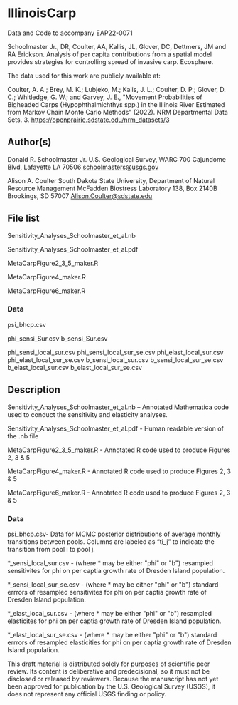 # IllinoisCarp
Data and Code to accompany EAP22-0071

Schoolmaster Jr., DR, Coulter, AA, Kallis, JL, Glover, DC, Dettmers, JM and RA Erickson. Analysis of per capita contributions from a spatial model provides strategies for controlling spread of invasive carp. Ecosphere.

The data used for this work are publicly available at:

Coulter, A. A.; Brey, M. K.; Lubjeko, M.; Kalis, J. L.; Coulter, D. P.; Glover, D. C.; Whitledge, G. W.; and Garvey, J. E., "Movement Probabilities of Bigheaded Carps (Hypophthalmichthys spp.) in the Illinois River Estimated from Markov Chain Monte Carlo Methods" (2022). NRM Departmental Data Sets. 3. 
https://openprairie.sdstate.edu/nrm_datasets/3

## Author(s)

Donald R. Schoolmaster Jr.
U.S. Geological Survey, WARC
700 Cajundome Blvd, Lafayette LA 70506
schoolmasters@usgs.gov

Alison A. Coulter 
South Dakota State University, Department of Natural Resource Management
McFadden Biostress Laboratory 138, Box 2140B Brookings, SD 57007
Alison.Coulter@sdstate.edu


## File list


Sensitivity_Analyses_Schoolmaster_et_al.nb

Sensitivity_Analyses_Schoolmaster_et_al.pdf

MetaCarpFigure2_3_5_maker.R

MetaCarpFigure4_maker.R

MetaCarpFigure6_maker.R

### Data

psi_bhcp.csv

phi_sensi_Sur.csv
b_sensi_Sur.csv

phi_sensi_local_sur.csv
phi_sensi_local_sur_se.csv
phi_elast_local_sur.csv
phi_elast_local_sur_se.csv
b_sensi_local_sur.csv
b_sensi_local_sur_se.csv
b_elast_local_sur.csv
b_elast_local_sur_se.csv



## Description

Sensitivity_Analyses_Schoolmaster_et_al.nb – Annotated Mathematica code used to conduct the sensitivity and elasticity analyses.

Sensitivity_Analyses_Schoolmaster_et_al.pdf - Human readable version of the .nb file

MetaCarpFigure2_3_5_maker.R - Annotated R code used to produce Figures 2, 3 & 5

MetaCarpFigure4_maker.R - Annotated R code used to produce Figures 2, 3 & 5

MetaCarpFigure6_maker.R - Annotated R code used to produce Figures 2, 3 & 5

### Data
psi_bhcp.csv- Data for MCMC posterior distributions of average monthly transitions between pools. Columns are labeled as “ti_j” to indicate the transition from pool i to pool j.

*_sensi_local_sur.csv - (where * may be either "phi" or "b") resampled sensitivites for phi on per captia growth rate of Dresden Island population.

*_sensi_local_sur_se.csv - (where * may be either "phi" or "b") standard errrors of resampled sensitivites for phi on per captia growth rate of Dresden Island population.

*_elast_local_sur.csv - (where * may be either "phi" or "b") resampled elasticites for phi on per captia growth rate of Dresden Island population.

*_elast_local_sur_se.csv - (where * may be either "phi" or "b") standard errrors of resampled elasticities for phi on per captia growth rate of Dresden Island population.

This draft material is distributed solely for purposes of scientific peer review. Its content is deliberative and predecisional, so it must not be disclosed or released by reviewers. Because the manuscript has not yet been approved for publication by the U.S. Geological Survey (USGS), it does not represent any official USGS finding or policy.


